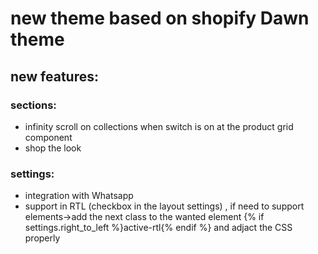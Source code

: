 # new theme based on shopify Dawn theme
## new features:
### sections:
- infinity scroll on collections when switch is on at the product grid component
- shop the look
### settings:
- integration with Whatsapp
- support in RTL (checkbox in the layout settings) , if need to support elements->add the next class to the wanted element {% if settings.right_to_left %}active-rtl{% endif %} and adjact the CSS properly